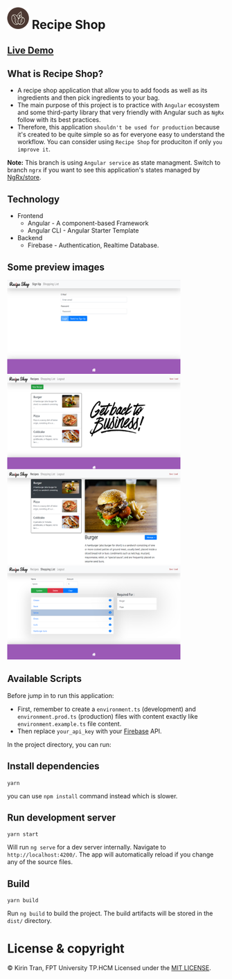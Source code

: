 # <img src="./src/assets/images/logo.png" width="50" height="50" /> Recipe Shop

## [Live Demo](https://youtu.be/u7zg9IBM7uQ)
## What is Recipe Shop?
- A recipe shop application that allow you to add foods as well as its ingredients and then pick ingredients to your bag.
- The main purpose of this project is to practice with `Angular` ecosystem and some third-party library that very friendly with Angular such as `NgRx` follow with its best practices.
- Therefore, this application `shouldn't be used for production` because it's created to be quite simple so as for everyone easy to understand the workflow.
You can consider using `Recipe Shop` for produciton if only `you improve it`.

**Note:** This branch is using `Angular service` as state managment. Switch to branch `ngrx` if you want to see this application's states managed by [NgRx/store](https://ngrx.io/guide/store).
## Technology
- Frontend
  - Angular -  A component-based Framework
  - Angular CLI - Angular Starter Template
- Backend
  - Firebase - Authentication, Realtime Database.

## Some preview images
<img src="./docs/images/auth-page.png" width="400" height="217" />&nbsp;<img src="./docs/images/recipes-list-page.png" width="400" height="217" />
<img src="./docs/images/detail-recipe-page.png" width="400" height="217" />&nbsp;<img src="./docs/images/shopping-list-page.png" width="400" height="217" />

## Available Scripts
Before jump in to run this application:
- First, remember to create a `environment.ts` (development) and `environment.prod.ts` (production) files with content exactly like `environment.example.ts` file content.
- Then replace  `your_api_key` with your  [Firebase](https://firebase.google.com/) API.

In the project directory, you can run:
## Install dependencies
```
yarn
```
you can use `npm install` command instead which is slower.
## Run development server
```
yarn start
```

Will run `ng serve` for a dev server internally. Navigate to `http://localhost:4200/`. The app will automatically reload if you change any of the source files.
## Build

```
yarn build
```

Run `ng build` to build the project. The build artifacts will be stored in the `dist/` directory.

# License & copyright

© Kirin Tran, FPT University TP.HCM
Licensed under the [MIT LICENSE](LICENSE).
